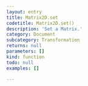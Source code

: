 ```yaml
---
layout: entry
title: Matrix2D.set
codetitle: Matrix2D.set()
description: 'Set a Matrix.'
category: Document
subcategory: Transformation
returns: null
parameters: []
kind: function
todo: null
examples: []

---
```

